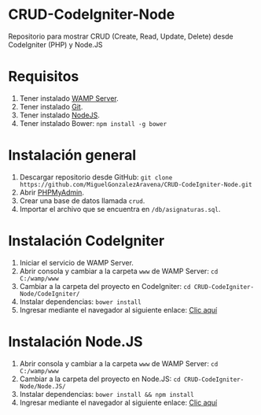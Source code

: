 # CRUD-CodeIgniter-Node
Repositorio para mostrar CRUD (Create, Read, Update, Delete) desde CodeIgniter (PHP) y Node.JS

# Requisitos
1. Tener instalado [WAMP Server](http://www.wampserver.com/).
2. Tener instalado [Git](https://git-scm.com/downloads).
3. Tener instalado [NodeJS](https://nodejs.org/en/download/current/).
4. Tener instalado Bower:
`npm install -g bower`

# Instalación general
1. Descargar repositorio desde GitHub: `git clone https://github.com/MiguelGonzalezAravena/CRUD-CodeIgniter-Node.git`
2. Abrir [PHPMyAdmin](http://127.0.0.1/phpmyadmin/).
3. Crear una base de datos llamada `crud`.
4. Importar el archivo que se encuentra en `/db/asignaturas.sql`.

# Instalación CodeIgniter
1. Iniciar el servicio de WAMP Server.
2. Abrir consola y cambiar a la carpeta `www` de WAMP Server: `cd C:/wamp/www`
3. Cambiar a la carpeta del proyecto en CodeIgniter: `cd CRUD-CodeIgniter-Node/CodeIgniter/`
4. Instalar dependencias: `bower install`
5. Ingresar mediante el navegador al siguiente enlace:
[Clic aquí](http://127.0.0.1/CRUD-CodeIgniter-Node/CodeIgniter/)

# Instalación Node.JS
1. Abrir consola y cambiar a la carpeta `www` de WAMP Server: `cd C:/wamp/www`
2. Cambiar a la carpeta del proyecto en Node.JS: `cd CRUD-CodeIgniter-Node/Node.JS/`
3. Instalar dependencias: `bower install && npm install`
4. Ingresar mediante el navegador al siguiente enlace:
[Clic aquí](http://127.0.0.1:3000/)